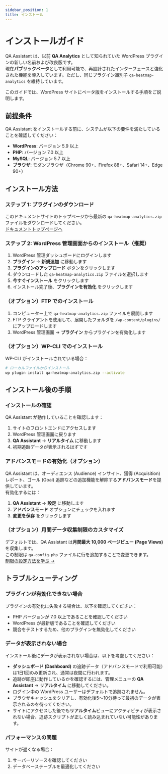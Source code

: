 ```yaml
---
sidebar_position: 1
title: インストール
---
```


# インストールガイド

QA Assistant は、以前 **QA Analytics** として知られていた WordPress プラグインの新しい名前および改良版です。  
現在**パブリックベータ**として利用可能で、再設計されたインターフェースと強化された機能を導入しています。ただし、同じプラグイン識別子 `qa-heatmap-analytics` を維持しています。

このガイドでは、WordPress サイトにベータ版をインストールする手順をご説明します。

## 前提条件

QA Assistant をインストールする前に、システムが以下の要件を満たしていることを確認してください：

- **WordPress**: バージョン 5.9 以上
- **PHP**: バージョン 7.0 以上
- **MySQL**: バージョン 5.7 以上
- **ブラウザ**: モダンブラウザ（Chrome 90+、Firefox 88+、Safari 14+、Edge 90+）

## インストール方法

### ステップ 1: プラグインのダウンロード

このドキュメントサイトのトップページから最新の `qa-heatmap-analytics.zip` ファイルをダウンロードしてください。  
[ドキュメントトップページへ](/)

### ステップ 2: WordPress 管理画面からのインストール（推奨）

1. WordPress 管理ダッシュボードにログインします
2. **プラグイン** → **新規追加** に移動します
3. **プラグインのアップロード** ボタンをクリックします
4. ダウンロードした `qa-heatmap-analytics.zip` ファイルを選択します
5. **今すぐインストール** をクリックします
6. インストール完了後、**プラグインを有効化** をクリックします

### （オプション）FTP でのインストール

1. コンピューター上で `qa-heatmap-analytics.zip` ファイルを展開します
2. FTP クライアントを使用して、展開したフォルダを `/wp-content/plugins/` にアップロードします
3. WordPress 管理画面 → **プラグイン** からプラグインを有効化します

### （オプション）WP-CLI でのインストール

WP-CLI がインストールされている場合：

```bash
# ローカルファイルからインストール
wp plugin install qa-heatmap-analytics.zip --activate
```

## インストール後の手順

### インストールの確認

QA Assistant が動作していることを確認します：
1. サイトのフロントエンドにアクセスします
2. WordPress 管理画面に戻ります
3. **QA Assistant** → **リアルタイム** に移動します
4. 初期追跡データが表示されるはずです

### アドバンスモードの有効化（オプション）

QA Assistant は、オーディエンス (Audience) インサイト、獲得 (Acquisition) レポート、ゴール (Goal) 追跡などの追加機能を解除する**アドバンスモード**を提供しています。  
有効化するには：

1. **QA Assistant** → **設定** に移動します  
2. **アドバンスモード** オプションにチェックを入れます  
3. **変更を保存** をクリックします

### （オプション）月間データ収集制限のカスタマイズ

デフォルトでは、QA Assistant は**月間最大 10,000 ページビュー (Page Views)** を収集します。  
この制限は `qa-config.php` ファイルに行を追加することで変更できます。  
[制限の設定方法を学ぶ →](/docs/user-manual/getting-started/configure-qa-config)

## トラブルシューティング

### プラグインが有効化できない場合

プラグインの有効化に失敗する場合は、以下を確認してください：

- PHP バージョンが 7.0 以上であることを確認してください  
- WordPress が最新版であることを確認してください  
- 競合をテストするため、他のプラグインを無効化してください

### データが表示されない場合

インストール後にデータが表示されない場合は、以下を考慮してください：

- **ダッシュボード (Dashboard)** の追跡データ（アドバンスモードで利用可能）は1日1回のみ更新され、通常は夜間に行われます。
- 追跡が即座に動作しているかを確認するには、管理メニューの **QA Assistant** → **リアルタイム** に移動してください。
- ログイン中の WordPress ユーザーはデフォルトで追跡されません。
- ブラウザキャッシュをクリアし、有効化後5〜10分待って最初のデータが表示されるのを待ってください。
- サイトにアクセスした後でも**リアルタイム**ビューにアクティビティが表示されない場合、追跡スクリプトが正しく読み込まれていない可能性があります。

### パフォーマンスの問題

サイトが遅くなる場合：
1. サーバーリソースを確認してください
2. データベーステーブルを最適化してください


